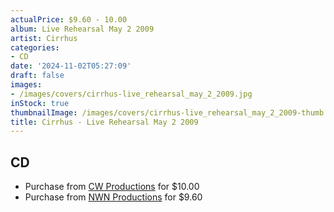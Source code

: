 ```yaml
---
actualPrice: $9.60 - 10.00
album: Live Rehearsal May 2 2009
artist: Cirrhus
categories:
- CD
date: '2024-11-02T05:27:09'
draft: false
images:
- /images/covers/cirrhus-live_rehearsal_may_2_2009.jpg
inStock: true
thumbnailImage: /images/covers/cirrhus-live_rehearsal_may_2_2009-thumb.jpg
title: Cirrhus - Live Rehearsal May 2 2009
---
```


## CD
* Purchase from [CW Productions](https://shop.cwproductions.net/products/cirrhus-live-rehearsal-may-2-2009-cd) for $10.00
* Purchase from [NWN Productions](http://shop.nwnprod.com/index.php?route=product/product&path=93&product_id=47595&sort=pd.name&order=ASC) for $9.60
